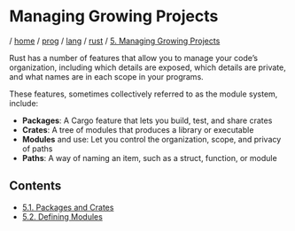 # Managing Growing Projects

/ [home](/README.md) / [prog](/prog/README.md) / [lang](/prog/lang/README.md) / [rust](/prog/lang/rust/README.md) / [5. Managing Growing Projects](/prog/lang/rust/5_managing_growing_projects/README.md)

Rust has a number of features that allow you to manage your code’s organization, including which details are exposed, which details are private, and what names are in each scope in your programs.

These features, sometimes collectively referred to as the module system, include:

- **Packages**: A Cargo feature that lets you build, test, and share crates
- **Crates**: A tree of modules that produces a library or executable
- **Modules** and use: Let you control the organization, scope, and privacy of paths
- **Paths**: A way of naming an item, such as a struct, function, or module

## Contents

- [5.1. Packages and Crates](/prog/lang/rust/5_managing_growing_projects/5_1_packages_and_crates.md)
- [5.2. Defining Modules](/prog/lang/rust/5_managing_growing_projects/5_2_defining_modules.md)
